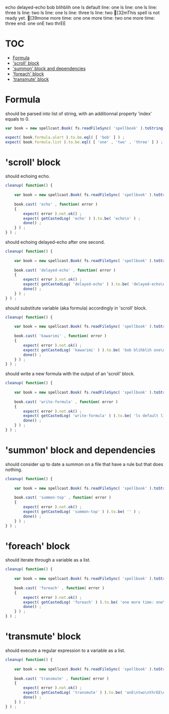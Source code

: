echo
delayed-echo
bob blihblih one
ls default line: one
ls line: one
ls line: three
ls line: two
ls line: one
ls line: three
ls line: two
[32mThis spell is not ready yet.
[39mone more time: one
one more time: two
one more time: three
end: one
onE
two
thrEE
# TOC
   - [Formula](#formula)
   - ['scroll' block](#scroll-block)
   - ['summon' block and dependencies](#summon-block-and-dependencies)
   - ['foreach' block](#foreach-block)
   - ['transmute' block](#transmute-block)
<a name=""></a>
 
<a name="formula"></a>
# Formula
should be parsed into list of string, with an additionnal property 'index' equals to 0.

```js
var book = new spellcast.Book( fs.readFileSync( 'spellbook' ).toString() ) ;

expect( book.formula.alert ).to.be.eql( [ 'bob' ] ) ;
expect( book.formula.list ).to.be.eql( [ 'one' , 'two' , 'three' ] ) ;
```

<a name="scroll-block"></a>
# 'scroll' block
should echoing echo.

```js
cleanup( function() {
	
	var book = new spellcast.Book( fs.readFileSync( 'spellbook' ).toString() ) ;
	
	book.cast( 'echo' , function( error )
	{
		expect( error ).not.ok() ;
		expect( getCastedLog( 'echo' ) ).to.be( 'echo\n' ) ;
		done() ;
	} ) ;
} ) ;
```

should echoing delayed-echo after one second.

```js
cleanup( function() {
	
	var book = new spellcast.Book( fs.readFileSync( 'spellbook' ).toString() ) ;
	
	book.cast( 'delayed-echo' , function( error )
	{
		expect( error ).not.ok() ;
		expect( getCastedLog( 'delayed-echo' ) ).to.be( 'delayed-echo\n' ) ;
		done() ;
	} ) ;
} ) ;
```

should substitute variable (aka formula) accordingly in 'scroll' block.

```js
cleanup( function() {
	
	var book = new spellcast.Book( fs.readFileSync( 'spellbook' ).toString() ) ;
	
	book.cast( 'kawarimi' , function( error )
	{
		expect( error ).not.ok() ;
		expect( getCastedLog( 'kawarimi' ) ).to.be( 'bob blihblih one\n' ) ;
		done() ;
	} ) ;
} ) ;
```

should write a new formula with the output of an 'scroll' block.

```js
cleanup( function() {
	
	var book = new spellcast.Book( fs.readFileSync( 'spellbook' ).toString() ) ;
	
	book.cast( 'write-formula' , function( error )
	{
		expect( error ).not.ok() ;
		expect( getCastedLog( 'write-formula' ) ).to.be( 'ls default line: one\nls line: one\nls line: three\nls line: two\nls line: one\nls line: three\nls line: two\n' ) ;
		done() ;
	} ) ;
} ) ;
```

<a name="summon-block-and-dependencies"></a>
# 'summon' block and dependencies
should consider up to date a summon on a file that have a rule but that does nothing.

```js
cleanup( function() {
	
	var book = new spellcast.Book( fs.readFileSync( 'spellbook' ).toString() ) ;
	
	book.cast( 'summon-top' , function( error )
	{
		expect( error ).not.ok() ;
		expect( getCastedLog( 'summon-top' ) ).to.be( '' ) ;
		done() ;
	} ) ;
} ) ;
```

<a name="foreach-block"></a>
# 'foreach' block
should iterate through a variable as a list.

```js
cleanup( function() {
	
	var book = new spellcast.Book( fs.readFileSync( 'spellbook' ).toString() ) ;
	
	book.cast( 'foreach' , function( error )
	{
		expect( error ).not.ok() ;
		expect( getCastedLog( 'foreach' ) ).to.be( 'one more time: one\none more time: two\none more time: three\nend: one\n' ) ;
		done() ;
	} ) ;
} ) ;
```

<a name="transmute-block"></a>
# 'transmute' block
should execute a regular expression to a variable as a list.

```js
cleanup( function() {
	
	var book = new spellcast.Book( fs.readFileSync( 'spellbook' ).toString() ) ;
	
	book.cast( 'transmute' , function( error )
	{
		expect( error ).not.ok() ;
		expect( getCastedLog( 'transmute' ) ).to.be( 'onE\ntwo\nthrEE\n' ) ;
		done() ;
	} ) ;
} ) ;
```

